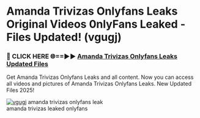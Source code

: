# Amanda Trivizas Onlyfans Leaks Original Videos 0nlyFans Leaked - Files Updated! (vgugj)

<h3>🔴 CLICK HERE 🌐==►► <a href="https://tinyurl.com/3hn5wdd3" rel="nofollow">Amanda Trivizas Onlyfans Leaks Updated Files</a></h3>

Get Amanda Trivizas Onlyfans Leaks and all content. Now you can access all videos and pictures of Amanda Trivizas Onlyfans Leaks. New Updated Files 2025!

[![vgugj](https://i.imgur.com/4HnBqBT.gif)](https://tinyurl.com/3hn5wdd3)
amanda trivizas onlyfans leak<br>
amanda trivizas leaked onlyfans